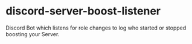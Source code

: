 # discord-server-boost-listener
Discord Bot which listens for role changes to log who started or stopped boosting your Server.
